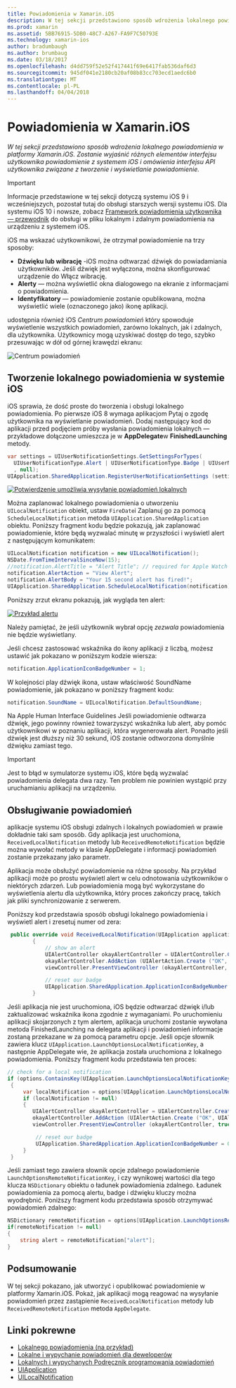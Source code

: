 ```yaml
---
title: Powiadomienia w Xamarin.iOS
description: W tej sekcji przedstawiono sposób wdrożenia lokalnego powiadomienia w platformy Xamarin.iOS. Zostanie wyjaśnić różnych elementów interfejsu użytkownika powiadomienie z systemem iOS i omówienia interfejsu API użytkownika związane z tworzenie i wyświetlanie powiadomienie.
ms.prod: xamarin
ms.assetid: 5BB76915-5DB0-48C7-A267-FA9F7C50793E
ms.technology: xamarin-ios
author: bradumbaugh
ms.author: brumbaug
ms.date: 03/18/2017
ms.openlocfilehash: d4dd759f52e52f417441f69e6417fab536daf6d3
ms.sourcegitcommit: 945df041e2180cb20af08b83cc703ecd1aedc6b0
ms.translationtype: MT
ms.contentlocale: pl-PL
ms.lasthandoff: 04/04/2018
---
```

# <a name="notifications-in-xamarinios"></a>Powiadomienia w Xamarin.iOS

_W tej sekcji przedstawiono sposób wdrożenia lokalnego powiadomienia w platformy Xamarin.iOS. Zostanie wyjaśnić różnych elementów interfejsu użytkownika powiadomienie z systemem iOS i omówienia interfejsu API użytkownika związane z tworzenie i wyświetlanie powiadomienie._

> [!IMPORTANT]
> Informacje przedstawione w tej sekcji dotyczą systemu iOS 9 i wcześniejszych, pozostał tutaj do obsługi starszych wersji systemu iOS. Dla systemu iOS 10 i nowsze, zobacz [Framework powiadomienia użytkownika — przewodnik](~/ios/platform/user-notifications/index.md) do obsługi w pliku lokalnym i zdalnym powiadomienia na urządzeniu z systemem iOS.

iOS ma wskazać użytkownikowi, że otrzymał powiadomienie na trzy sposoby:

-  **Dźwięku lub wibrację** -iOS można odtwarzać dźwięk do powiadamiania użytkowników. Jeśli dźwięk jest wyłączona, można skonfigurować urządzenie do Włącz wibrację.
-  **Alerty** — można wyświetlić okna dialogowego na ekranie z informacjami o powiadomienia.
-  **Identyfikatory** — powiadomienie zostanie opublikowana, można wyświetlić wiele (oznaczonego jako) ikonę aplikacji.


udostępnia również iOS *Centrum powiadomień* który spowoduje wyświetlenie wszystkich powiadomień, zarówno lokalnych, jak i zdalnych, dla użytkownika. Użytkownicy mogą uzyskiwać dostęp do tego, szybko przesuwając w dół od górnej krawędzi ekranu:

 ![](local-notifications-in-ios-images/image13.png "Centrum powiadomień")

## <a name="creating-local-notifications-in-ios"></a>Tworzenie lokalnego powiadomienia w systemie iOS

iOS sprawia, że dość proste do tworzenia i obsługi lokalnego powiadomienia.
Po pierwsze iOS 8 wymaga aplikacjom Pytaj o zgodę użytkownika na wyświetlanie powiadomień. Dodaj następujący kod do aplikacji przed podjęciem próby wysłania powiadomienia lokalnych — przykładowe dołączone umieszcza je w **AppDelegate**w **FinishedLaunching** metody.

```csharp
var settings = UIUserNotificationSettings.GetSettingsForTypes(
  UIUserNotificationType.Alert | UIUserNotificationType.Badge | UIUserNotificationType.Sound
  , null);
UIApplication.SharedApplication.RegisterUserNotificationSettings (settings);
```

  [![](local-notifications-in-ios-images/image0-sml.png "Potwierdzenie umożliwia wysyłanie powiadomień lokalnych")](local-notifications-in-ios-images/image0.png#lightbox)

Można zaplanować lokalnego powiadomienia o utworzeniu `UILocalNotification` obiekt, ustaw `FireDate`i Zaplanuj go za pomocą `ScheduleLocalNotification` metoda `UIApplication.SharedApplication` obiektu. Poniższy fragment kodu będzie pokazują, jak zaplanować powiadomienie, które będą wyzwalać minutę w przyszłości i wyświetl alert z następującym komunikatem:

```csharp
UILocalNotification notification = new UILocalNotification();
NSDate.FromTimeIntervalSinceNow(15);
//notification.AlertTitle = "Alert Title"; // required for Apple Watch notifications
notification.AlertAction = "View Alert";
notification.AlertBody = "Your 15 second alert has fired!";
UIApplication.SharedApplication.ScheduleLocalNotification(notification);
```

Poniższy zrzut ekranu pokazują, jak wygląda ten alert:

  [![](local-notifications-in-ios-images/image2-sml.png "Przykład alertu")](local-notifications-in-ios-images/image2.png#lightbox)

Należy pamiętać, że jeśli użytkownik wybrał opcję *zezwala* powiadomienia nie będzie wyświetlany.

Jeśli chcesz zastosować wskaźnika do ikony aplikacji z liczbą, możesz ustawić jak pokazano w poniższym kodzie wiersza:

```csharp
notification.ApplicationIconBadgeNumber = 1;
```

W kolejności play dźwięk ikona, ustaw właściwość SoundName powiadomienie, jak pokazano w poniższy fragment kodu:

```csharp
notification.SoundName = UILocalNotification.DefaultSoundName;
```

Na Apple Human Interface Guidelines Jeśli powiadomienie odtwarza dźwięk, jego powinny również towarzyszyć wskaźnika lub alert, aby pomóc użytkownikowi w poznaniu aplikacji, która wygenerowała alert. Ponadto jeśli dźwięk jest dłuższy niż 30 sekund, iOS zostanie odtworzona domyślnie dźwięku zamiast tego.

> [!IMPORTANT]
> Jest to błąd w symulatorze systemu iOS, które będą wyzwalać powiadomienia delegata dwa razy. Ten problem nie powinien wystąpić przy uruchamianiu aplikacji na urządzeniu.

## <a name="handling-notifications"></a>Obsługiwanie powiadomień

aplikacje systemu iOS obsługi zdalnych i lokalnych powiadomień w prawie dokładnie taki sam sposób. Gdy aplikacja jest uruchomiona, `ReceivedLocalNotification` metody lub `ReceivedRemoteNotification` będzie można wywołać metody w klasie AppDelegate i informacji powiadomień zostanie przekazany jako parametr.

Aplikacja może obsłużyć powiadomienie na różne sposoby. Na przykład aplikacji może po prostu wyświetl alert w celu odnotowania użytkowników o niektórych zdarzeń. Lub powiadomienia mogą być wykorzystane do wyświetlenia alertu dla użytkownika, który proces zakończy pracę, takich jak pliki synchronizowanie z serwerem.

Poniższy kod przedstawia sposób obsługi lokalnego powiadomienia i wyświetl alert i zresetuj numer od zera:

```csharp
 public override void ReceivedLocalNotification(UIApplication application, UILocalNotification notification)
        {
            // show an alert
            UIAlertController okayAlertController = UIAlertController.Create (notification.AlertAction, notification.AlertBody, UIAlertControllerStyle.Alert);
            okayAlertController.AddAction (UIAlertAction.Create ("OK", UIAlertActionStyle.Default, null));
            viewController.PresentViewController (okayAlertController, true, null);

            // reset our badge
            UIApplication.SharedApplication.ApplicationIconBadgeNumber = 0;
        }
```

Jeśli aplikacja nie jest uruchomiona, iOS będzie odtwarzać dźwięk i/lub zaktualizować wskaźnika ikona zgodnie z wymaganiami. Po uruchomieniu aplikacji skojarzonych z tym alertem, aplikacja uruchomi zostanie wywołana metoda FinishedLaunching na delegata aplikacji i powiadomień informacje zostaną przekazane w za pomocą parametru opcje. Jeśli opcje słownik zawiera klucz `UIApplication.LaunchOptionsLocalNotificationKey`, a następnie AppDelegate wie, że aplikacja została uruchomiona z lokalnego powiadomienia. Poniższy fragment kodu przedstawia ten proces:

```csharp
// check for a local notification
if (options.ContainsKey(UIApplication.LaunchOptionsLocalNotificationKey))
 {
     var localNotification = options[UIApplication.LaunchOptionsLocalNotificationKey] as UILocalNotification;
     if (localNotification != null)
     {
        UIAlertController okayAlertController = UIAlertController.Create (localNotification.AlertAction, localNotification.AlertBody, UIAlertControllerStyle.Alert);
        okayAlertController.AddAction (UIAlertAction.Create ("OK", UIAlertActionStyle.Default, null));
        viewController.PresentViewController (okayAlertController, true, null);

         // reset our badge
         UIApplication.SharedApplication.ApplicationIconBadgeNumber = 0;
     }
 }
```

Jeśli zamiast tego zawiera słownik opcje zdalnego powiadomienie `LaunchOptionsRemoteNotificationKey`, i czy wynikowej wartości dla tego klucza `NSDictionary` obiektu o ładunek powiadomienia zdalnego. Ładunek powiadomienia za pomocą alertu, badge i dźwięku kluczy można wyodrębnić. Poniższy fragment kodu przedstawia sposób otrzymywać powiadomień zdalnego:

```csharp
NSDictionary remoteNotification = options[UIApplication.LaunchOptionsRemoteNotificationKey];
if(remoteNotification != null)
{
    string alert = remoteNotification["alert"];
}
```

## <a name="summary"></a>Podsumowanie

W tej sekcji pokazano, jak utworzyć i opublikować powiadomienie w platformy Xamarin.iOS. Pokaż, jak aplikacji mogą reagować na wysyłanie powiadomień przez zastąpienie `ReceivedLocalNotification` metody lub `ReceivedRemoteNotification` metoda `AppDelegate`.


## <a name="related-links"></a>Linki pokrewne

- [Lokalnego powiadomienia (na przykład)](https://developer.xamarin.com/samples/monotouch/LocalNotifications)
- [Lokalne i wypychanie powiadomień dla deweloperów](https://developer.apple.com/notifications/)
- [Lokalnych i wypychanych Podręcznik programowania powiadomień](https://developer.apple.com/library/prerelease/content/documentation/NetworkingInternet/Conceptual/RemoteNotificationsPG/)
- [UIApplication](http://iosapi.xamarin.com/?link=T%3aMonoTouch.UIKit.UIApplication)
- [UILocalNotification](http://iosapi.xamarin.com/?link=T%3aMonoTouch.UIKit.UILocalNotification)
